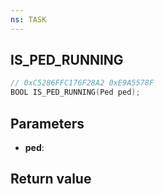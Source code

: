 ```yaml
---
ns: TASK
---
```

## IS_PED_RUNNING

```c
// 0xC5286FFC176F28A2 0xE9A5578F
BOOL IS_PED_RUNNING(Ped ped);
```


## Parameters
* **ped**: 

## Return value
